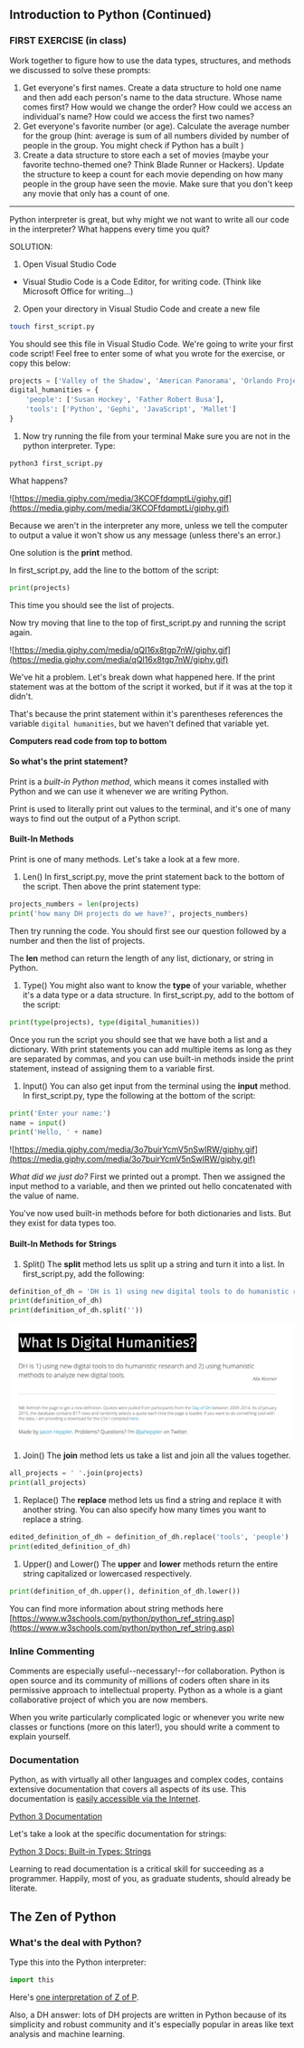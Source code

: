 ## Introduction to Python (Continued)

### FIRST EXERCISE (in class)

Work together to figure how to use the data types, structures, and methods we discussed to solve these prompts:
1. Get everyone's first names. Create a data structure to hold one name and then add each person's name to the data structure. Whose name comes first? How would we change the order? How could we access an individual's name? How could we access the first two names?
2. Get everyone's favorite number (or age). Calculate the average number for the group (hint: average is sum of all numbers divided by number of people in the group. You might check if Python has a built )
3. Create a data structure to store each a set of movies (maybe your favorite techno-themed one? Think Blade Runner or Hackers). Update the structure to keep a count for each movie depending on how many people in the group have seen the movie. Make sure that you don't keep any movie that only has a count of one.


---

Python interpreter is great, but why might we not want to write all our code in the interpreter? What happens every time you quit?

SOLUTION:
1. Open Visual Studio Code
- Visual Studio Code is a Code Editor, for writing code. (Think like Microsoft Office for writing...)

2. Open your directory in Visual Studio Code and create a new file

```sh
touch first_script.py
```

You should see this file in Visual Studio Code. We're going to write your first code script! Feel free to enter some of what you wrote for the exercise, or copy this below:

```python
projects = ['Valley of the Shadow', 'American Panorama', 'Orlando Project']
digital_humanities = {
    'people': ['Susan Hockey', 'Father Robert Busa'],
    'tools': ['Python', 'Gephi', 'JavaScript', 'Mallet']
}
```

1. Now try running the file from your terminal
Make sure you are not in the python interpreter. Type:

```sh
python3 first_script.py
```
What happens?

![https://media.giphy.com/media/3KCOFfdqmptLi/giphy.gif](https://media.giphy.com/media/3KCOFfdqmptLi/giphy.gif)

Because we aren't in the interpreter any more, unless we tell the computer to output a value it won't show us any message (unless there's an error.)

One solution is the **print** method.

In first_script.py, add the line to the bottom of the script:
```python
print(projects)
```
This time you should see the list of projects.

Now try moving that line to the top of first_script.py and running the script again.

![https://media.giphy.com/media/qQI16x8tgp7nW/giphy.gif](https://media.giphy.com/media/qQI16x8tgp7nW/giphy.gif)

We've hit a problem. Let's break down what happened here. If the print statement was at the bottom of the script it worked, but if it was at the top it didn't. 

That's because the print statement within it's parentheses references the variable `digital humanities`, but we haven't defined that variable yet.

**Computers read code from top to bottom**


#### So what's the print statement?

Print is a *built-in Python method*, which means it comes installed with Python and we can use it whenever we are writing Python.

Print is used to literally print out values to the terminal, and it's one of many ways to find out the output of a Python script.

#### Built-In Methods

Print is one of many methods. Let's take a look at a few more.

1. Len()
In first_script.py, move the print statement back to the bottom of the script. Then above the print statement type:
```python
projects_numbers = len(projects)
print('how many DH projects do we have?', projects_numbers)
```
Then try running the code. You should first see our question followed by a number and then the list of projects.

The **len** method can return the length of any list, dictionary, or string in Python.

1. Type()
You might also want to know the **type** of your variable, whether it's a data type or a data structure. In first_script.py, add to the bottom of the script:
```python
print(type(projects), type(digital_humanities))
```
Once you run the script you should see that we have both a list and a dictionary. With print statements you can add multiple items as long as they are separated by commas, and you can use built-in methods inside the print statement, instead of assigning them to a variable first.

1. Input()
You can also get input from the terminal using the **input** method. In first_script.py, type the following at the bottom of the script:
```python
print('Enter your name:')
name = input()
print('Hello, ' + name)
```
![https://media.giphy.com/media/3o7buirYcmV5nSwIRW/giphy.gif](https://media.giphy.com/media/3o7buirYcmV5nSwIRW/giphy.gif)

*What did we just do?*
First we printed out a prompt. Then we assigned the input method to a variable, and then we printed out hello concatenated with the value of name. 

You've now used built-in methods before for both dictionaries and lists. But they exist for data types too.

#### Built-In Methods for Strings

1. Split()
The **split** method lets us split up a string and turn it into a list. In first_script.py, add the following:

```python
definition_of_dh = 'DH is 1) using new digital tools to do humanistic research and 2) using humanistic methods to analyze new digital tools.'
print(definition_of_dh)
print(definition_of_dh.split(''))
```
![dh definition](/week2/images/def_dh.png)

1. Join()
The **join** method lets us take a list and join all the values together.
```python
all_projects = ' '.join(projects)
print(all_projects)
```

1. Replace()
The **replace** method lets us find a string and replace it with another string. You can also specify how many times you want to replace a string.
```python
edited_definition_of_dh = definition_of_dh.replace('tools', 'people') 
print(edited_definition_of_dh)
```

1. Upper() and Lower()
The **upper** and **lower** methods return the entire string capitalized or lowercased respectively.
```python
print(definition_of_dh.upper(), definition_of_dh.lower())
```

You can find more information about string methods here
[https://www.w3schools.com/python/python_ref_string.asp](https://www.w3schools.com/python/python_ref_string.asp)


### Inline Commenting
Comments are especially useful--necessary!--for collaboration. Python is open source and its community of millions of coders often share in its permissive approach to intellectual property. Python as a whole is a giant collaborative project of which you are now members.

When you write particularly complicated logic or whenever you write new classes or functions (more on this later!), you should write a comment to explain yourself.

### Documentation

Python, as with virtually all other languages and complex codes, contains extensive documentation that covers all aspects of its use. This documentation is [easily accessible via the Internet](assets/MissionImpossible.m4v?raw=true).

[Python 3 Documentation](https://docs.python.org/3/)

Let's take a look at the specific documentation for strings:

[Python 3 Docs: Built-in Types: Strings](https://docs.python.org/3/library/stdtypes.html#string-methods)

Learning to read documentation is a critical skill for succeeding as a programmer. Happily, most of you, as graduate students, should already be literate.

## The Zen of Python
### What's the deal with Python? 
Type this into the Python interpreter:
```python
import this
```

Here's [one interpretation of Z of P](https://inventwithpython.com/blog/2018/08/17/the-zen-of-python-explained/).

Also, a DH answer: lots of DH projects are written in Python because of its simplicity and robust community and it's especially popular in areas like text analysis and machine learning.
